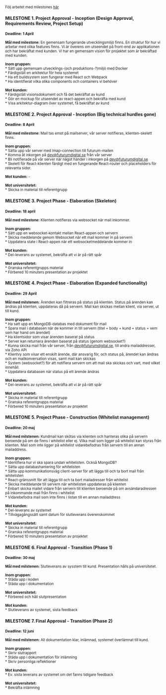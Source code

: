 <sub>Följ arbetet med milestones [här](https://github.com/1dv611-futurum-project/futurum-project/milestones)</sub>

#### MILESTONE 1. Project Approval - Inception (Design Approval, Requirements Review, Project Setup)
<sub>**Deadline: 1 April**</sub>

<sub>**Mål med milestone:** En gemensam fungerande utvecklingsmiljö finns. En struktur för hur vi arbetar med olika features finns. Vi är överens om utseendet på front-end av applikationen och har bekräftat med kunden. Vi har en gemensam vision för projektet som är bekräftad med kunden. </sub>

<sub>**Inom gruppen:**  </sub>  
<sub> * Sätt upp gemensam utvecklings-(och produktions-?)miljö med Docker</sub>  
<sub> * Färdigställ en arkitektur för hela systemet</sub>  
<sub> * Ha ett buildsystem som fungerar med React och Webpack</sub>  
<sub> * Ha identifierat vilka olika components och containers vi behöver</sub>  

<sub>**Mot kunden:**  </sub>  
<sub> * Färdigställ visionsdokument och få det bekräftat av kund</sub>  
<sub> * Gör en mockup för utseendet av react-appen och bekräfta med kund</sub>  
<sub> * Visa arkitektur-diagram över systemet, få bekräftat av kund</sub>  

#### MILESTONE 2. Project Approval - Inception (Big technical hurdles gone)
<sub>**Deadline: 8 April**</sub>

<sub>**Mål med milestone:** Mail tas emot på mailserver, vår server notifieras, klienten-skelett finns.</sub>

<sub>**Inom gruppen:**  </sub>   
<sub> * Sätta upp vår server med Imap-connection till futurum-mailen</sub>  
<sub> * Komma åt inkorgen på dev@futurumdigital.se från vår server</sub>  
<sub> * Bli notifierade på vår server när något händer i inkorgen på dev@futurumdigital.se</sub>  
<sub> * Skelett för React-klienten färdigt med en fungerande React-router och placeholders för relevanta sidor.</sub>  

<sub>**Mot kunden:**  </sub> 
<sub> - </sub>   

<sub>**Mot universitetet:**  </sub>   
<sub> * Skicka in material till referentgrupp</sub>  

#### MILESTONE 3. Project Phase - Elaboration (Skeleton) 
<sub>**Deadline: 18 april**</sub>

<sub>**Mål med milestone:** Klienten notifieras via websocket när mail inkommer.</sub>

<sub>**Inom gruppen:**  </sub>  
<sub> * Sätt upp en websocket-kontakt mellan React-appen och servern</sub>  
<sub> * Skicka meddelande genom Websocket när ett mail kommer in på servern</sub>  
<sub> * Uppdatera state i React-appen när ett websocketmeddelande kommer in</sub>  

<sub>**Mot kunden:**  </sub>  
<sub> * Del-leverans av systemet, bekräfta att vi är på rätt spår</sub>  

<sub>**Mot universitetet:**</sub>  
<sub> * Granska referentgrupps material</sub>  
<sub> * Förbered 10 minuters presentation av projektet</sub>  

#### MILESTONE 4. Project Phase - Elaboration (Expanded functionality)
<sub>**Deadline: 29 April**</sub>

<sub>**Mål med milstenen:** Ärenden kan filtreras på status på klienten. Status på ärenden kan ändras på klienten, uppdateras då på servern. Mail kan skickas mellan klient, via server, ut till kund.</sub>

<sub>**Inom gruppen:**  </sub>  
<sub> * Ha satt upp en MongoDB-databas med dokument för mail</sub>  
<sub> * Spara mail i databasen när de kommer in till servern (titel + body + kund + status + vem som har hand om ärendet)</sub>  
<sub> * Ha klientsidor som visar ärenden baserat på status</sub>  
<sub> * Server kan returnera ärenden baserat på status (genom websocket?)</sub>  
<sub> * Kunna skicka mail från vår server, från dev@futurumdigital.se, till andra mailaddresser, via Zoho API</sub>  
<sub> * Klientvy som visar ett enskilt ärende, där ansvarig för, och status på, ärendet kan ändras och en mailkonversation visas, samt mail kan skickas</sub>  
<sub> * System (websocket?) för att notifiera servern om att mail ska skickas och vart, med vilket innehåll.</sub>  
<sub> * Uppdatera databasen när status på ett ärende ändras</sub>  

<sub>**Mot kunden:**  </sub>  
<sub> * Del-leverans av systemet, bekräfta att vi är på rätt spår</sub> 

<sub>**Mot universitetet:**  </sub>   
<sub> * Skicka in material till referentgrupp</sub>  
<sub> * Granska referentgrupps material</sub>  
<sub> * Förbered 10 minuters presentation av projektet</sub>  

#### MILESTONE 5. Project Phase - Construction (Whitelist management)
<sub>**Deadline: 20 maj**</sub>

<sub>**Mål med milstenen:** Kundmail kan skötas via klienten och hanteras olika på servern beroende på om de finns i whitelist eller ej. Vilka mail som ligger på whitelist kan styras från klienten. Mail som inte ligger på whitelist vidarebefodras från servern till en annan mailaddress.</sub>  

<sub>**Inom gruppen:**  </sub>  
<sub> * Identifiera hur vi ska spara undan whitelisten. Också MongoDB?</sub>  
<sub> * Sätta upp databashantering för whitelisten</sub>  
<sub> * Sätta upp kommunikationsväg client-server för att lägga till och ta bort mail från whitelisten</sub>  
<sub> * React-gränssnitt för att lägga till och ta bort mailadresser från whitelist</sub>  
<sub> * Skicka meddelande till servern när whitelisten uppdateras på klienten</sub>  
<sub> * Enbart skicka mailet vidare från servern till klienten beroende på om avsändaradressen på inkommande mail från finns i whitelist</sub>  
<sub> * Vidarebefodra mail som inte finns i listan till en annan mailaddress</sub>  

<sub>**Mot kunden:**  </sub>  
<sub> * Del-leverans av systemet</sub>   
<sub> * Tillvägagångssätt samt datum för slutleverans överenskommet</sub> 

<sub>**Mot universitetet:**  </sub>   
<sub> * Skicka in material till referentgrupp</sub>  
<sub> * Granska referentgrupps material</sub>  
<sub> * Förbered 10 minuters presentation av projektet</sub>  

#### MILESTONE 6. Final Approval - Transition (Phase 1)
<sub>**Deadline: 30 maj**</sub>

<sub>**Mål med milstenen:** Slutleverans av sysstem till kund. Presentation hålls på universitetet.</sub> 

<sub>**Inom gruppen:**  </sub>     
<sub> * Städa upp i koden</sub>    
<sub> * Städa upp i dokumentation</sub>    

<sub>**Mot universitetet:**  </sub>       
<sub> * Förbered och håll slutpresentation</sub>    

<sub>**Mot kunden:**  </sub>   
<sub> * Slutleverans av systemet, sista feedback</sub>    

#### MILESTONE 7. Final Approval - Transition (Phase 2)
<sub>**Deadline: 12 juni**</sub>  

<sub>**Mål med milstenen:** All dokumentation klar, inlämnad, systemet överlämnat till kund.</sub> 

<sub>**Inom gruppen:**  </sub>   
<sub> * Skriv slutrapport</sub>    
<sub> * Städa upp i dokumentation för inlämning</sub>   
<sub> * Skriv personliga reflektioner</sub>    

<sub>**Mot kunden:**  </sub>   
<sub> * Ev. sista leverans av systemet om det fanns tidigare feedback</sub>     

<sub>**Mot universitetet:**  </sub>   
<sub> * Bekräfta inlämning</sub>    